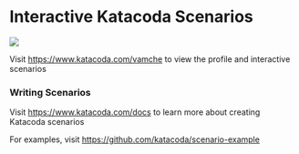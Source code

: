 # Interactive Katacoda Scenarios

[![](http://shields.katacoda.com/katacoda/vamche/count.svg)](https://www.katacoda.com/vamche "Get your profile on Katacoda.com")

Visit https://www.katacoda.com/vamche to view the profile and interactive scenarios

### Writing Scenarios
Visit https://www.katacoda.com/docs to learn more about creating Katacoda scenarios

For examples, visit https://github.com/katacoda/scenario-example

